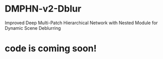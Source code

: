 # DMPHN-v2-Dblur
Improved Deep Multi-Patch Hierarchical Network with Nested Module for Dynamic Scene Deblurring

# code is coming soon!
